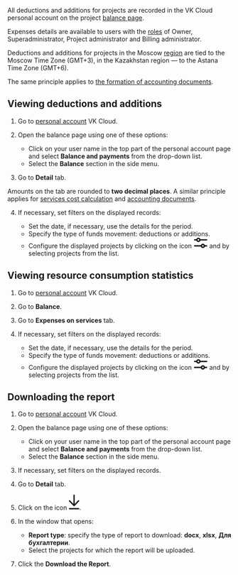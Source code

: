 All deductions and additions for projects are recorded in the VK Cloud personal account on the project [balance page](https://mcs.mail.ru/app/en/services/billing).

Expenses details are available to users with the [roles](/en/base/account/concepts/rolesandpermissions) of Owner, Superadministrator, Project administrator and Billing administrator.

<warn>

Deductions and additions for projects in the Moscow [region](/en/base/account/concepts/regions) are tied to the Moscow Time Zone (GMT+3), in the Kazakhstan region —  to the Astana Time Zone (GMT+6).

The same principle applies to [the formation of accounting documents](../../operations/report/).

</warn>

## Viewing deductions and additions

1. Go to [personal account](https://mcs.mail.ru/app/en) VK Cloud.
1. Open the balance page using one of these options:

   - Click on your user name in the top part of the personal account page and select **Balance and payments** from the drop-down list.
   - Select the **Balance** section in the side menu.

1. Go to **Detail** tab.

<warn>

Amounts on the tab are rounded to **two decimal places**. A similar principle applies for [services cost calculation](../../tariffication/) and [accounting documents](../../operations/report/).

</warn>

4. If necessary, set filters on the displayed records:

   - Set the date, if necessary, use the details for the period.
   - Specify the type of funds movement: deductions or additions.
   - Configure the displayed projects by clicking on the icon ![Filter](./assets/filter_icon.svg "inline") and by selecting projects from the list.

## Viewing resource consumption statistics

1. Go to [personal account](https://mcs.mail.ru/app/en) VK Cloud.
1. Go to **Balance**.
1. Go to **Expenses on services** tab.
1. If necessary, set filters on the displayed records:

   - Set the date, if necessary, use the details for the period.
   - Specify the type of funds movement: deductions or additions.
   - Configure the displayed projects by clicking on the icon ![Filter](./assets/filter_icon.svg "inline") and by selecting projects from the list.

## Downloading the report

1. Go to [personal account](https://mcs.mail.ru/app/en) VK Cloud.
1. Open the balance page using one of these options:

   - Click on your user name in the top part of the personal account page and select **Balance and payments** from the drop-down list.
   - Select the **Balance** section in the side menu.

1. If necessary, set filters on the displayed records.
1. Go to **Detail** tab.
1. Click on the icon ![Download](./assets/download_icon.svg "inline").
1. In the window that opens:

   - **Report type**: specify the type of report to download: **docx**, **xlsx**, **Для бухгалтерии**.
   - Select the projects for which the report will be uploaded.

1. Click the **Download the Report**.
